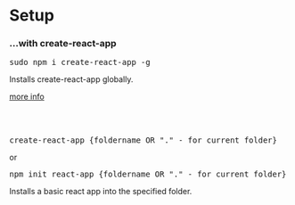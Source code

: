 <h1>Setup</h1>

<h3>...with create-react-app</h3>
<pre>sudo npm i create-react-app -g</pre>
Installs create-react-app globally.

<a href="https://github.com/facebook/create-react-app">more info</a>

<br>
<br>

<pre>create-react-app {foldername OR "." - for current folder}</pre>
or
<pre>npm init react-app {foldername OR "." - for current folder}</pre>
Installs a basic react app into the specified folder.

<br>
<br>
